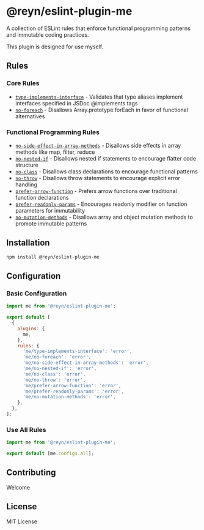 # @reyn/eslint-plugin-me

A collection of ESLint rules that enforce functional programming patterns and immutable coding practices.

This plugin is designed for use myself.

## Rules

### Core Rules

- [`type-implements-interface`](./docs/rules/type-implements-interface.md) - Validates that type aliases implement interfaces specified in JSDoc @implements tags
- [`no-foreach`](./docs/rules/no-foreach.md) - Disallows Array.prototype.forEach in favor of functional alternatives

### Functional Programming Rules

- [`no-side-effect-in-array-methods`](./docs/rules/no-side-effect-in-array-methods.md) - Disallows side effects in array methods like map, filter, reduce
- [`no-nested-if`](./docs/rules/no-nested-if.md) - Disallows nested if statements to encourage flatter code structure
- [`no-class`](./docs/rules/no-class.md) - Disallows class declarations to encourage functional patterns
- [`no-throw`](./docs/rules/no-throw.md) - Disallows throw statements to encourage explicit error handling
- [`prefer-arrow-function`](./docs/rules/prefer-arrow-function.md) - Prefers arrow functions over traditional function declarations
- [`prefer-readonly-params`](./docs/rules/prefer-readonly-params.md) - Encourages readonly modifier on function parameters for immutability
- [`no-mutation-methods`](./docs/rules/no-mutation-methods.md) - Disallows array and object mutation methods to promote immutable patterns

## Installation

```bash
npm install @reyn/eslint-plugin-me
```

## Configuration

### Basic Configuration

```javascript
import me from '@reyn/eslint-plugin-me';

export default [
  {
    plugins: {
      me,
    },
    rules: {
      'me/type-implements-interface': 'error',
      'me/no-foreach': 'error',
      'me/no-side-effect-in-array-methods': 'error',
      'me/no-nested-if': 'error',
      'me/no-class': 'error',
      'me/no-throw': 'error',
      'me/prefer-arrow-function': 'error',
      'me/prefer-readonly-params': 'error',
      'me/no-mutation-methods': 'error',
    },
  },
];
```

### Use All Rules

```javascript
import me from '@reyn/eslint-plugin-me';

export default [me.configs.all];
```

## Contributing

Welcome

## License

MIT License
